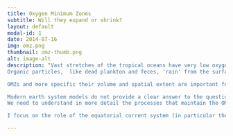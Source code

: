 ```yaml
---
title: Oxygen Minimum Zones
subtitle: Will they expand or shrink?
layout: default
modal-id: 1
date: 2014-07-16
img: omz.png
thumbnail: omz-thumb.png
alt: image-alt
description: "Vast stretches of the tropical oceans have very low oxygen concentration in the subsurface.
Organic particles,  like dead plankton and feces, 'rain' from the surface ocean and are decomposed within the water column. During this process oxygen is consumed. The consumption of oxygen is balanced by the supply of oxygenated waters by the ocean circulation. Along the eastern boundaries of most ocean basins, the circulation is sluggish and does not provide as much oxygen as elsewhere, resulting in areas with very low oxygen called the oxygen minimum zones (OMZ's).

OMZs and more specific their volume and spatial extent are important for global biogeochemical cycles as well as large local fisheries, since certain species of fish and other seafood either avoid areas of low oxygen or are killed by decreasing oxygen.

Modern earth system models do not provide a clear answer to the question, whether OMZs are going to expand or shrink with a warming climate.
We need to understand in more detail the processes that maintain the OMZ and how they are represented in earth system models to improve future projections.

I focus on the role of the equatorial current system (in particular the equatorial Undercurrent) and mesoscale eddies on providing oxygen to the OMZs."

---
```

